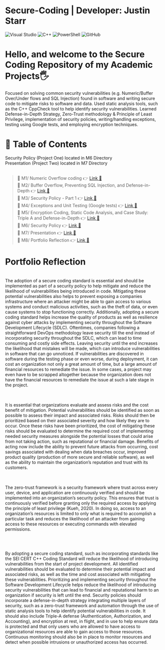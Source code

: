 # Secure-Coding | Developer: Justin Starr

![Visual Studio](https://img.shields.io/badge/Visual%20Studio-5C2D91.svg?style=for-the-badge&logo=visual-studio&logoColor=white)
![C++](https://img.shields.io/badge/c++-%2300599C.svg?style=for-the-badge&logo=c%2B%2B&logoColor=white)
![PowerShell](https://img.shields.io/badge/PowerShell-%235391FE.svg?style=for-the-badge&logo=powershell&logoColor=white)
![GitHub](https://img.shields.io/badge/github-%23121011.svg?style=for-the-badge&logo=github&logoColor=white)

# Hello, and welcome to the Secure Coding Repository of my Academic Projects🖐️

Focused on solving common security vulnerabilities (e.g. Numeric/Buffer Over/Under flows and SQL Injection) found in software and writing secure code to mitigate risks to software and data. Used static analysis tools, such as the C++ CppCheck tool to help identify security vulnerabilities. Learned Defense-in-Depth Strategy, Zero-Trust methodology & Principle of Least Privilege, implementation of security policies, writing/handling exceptions, testing using Google tests, and employing encryption techniques.

# 📖 Table of Contents

Security Policy (Project One) located in M6 Directory<br>
Presentation (Project Two) located in M7 Directory<br><br>

> 📌 M1/ Numeric Overflow coding 👉 [Link 🔗](https://www.github.com/JustinStarrSNHU/Secure-Coding/tree/main/M1)<br>
📌 M2/ Buffer Overflow, Preventing SQL Injection, and Defense-in-Depth 👉 [Link 🔗](https://www.github.com/JustinStarrSNHU/Secure-Coding/tree/main/M2)<br>
📌 M3/ Security Policy - Part 1 👉 [Link 🔗](https://www.github.com/JustinStarrSNHU/Secure-Coding/tree/main/M3)<br>
📌 M4/ Exceptions and Unit Testing (Google tests) 👉 [Link 🔗](https://www.github.com/JustinStarrSNHU/Secure-Coding/tree/main/M4)<br>
📌 M5/ Encryption Coding, Static Code Analysis, and Case Study: Triple A and Defense-in-Depth 👉 [Link 🔗](https://www.github.com/JustinStarrSNHU/Secure-Coding/tree/main/M5)<br>
📌 M6/ Security Policy 👉 [Link 🔗](https://www.github.com/JustinStarrSNHU/Secure-Coding/tree/main/M6)<br>
📌 M7/ Presentation 👉 [Link 🔗](https://www.github.com/JustinStarrSNHU/Secure-Coding/tree/main/M7)<br>
📌 M8/ Portfolio Reflection 👉 [Link 🔗](https://www.github.com/JustinStarrSNHU/Secure-Coding/tree/main/M8)<br>

# Portfolio Reflection <br>
<br>
	The adoption of a secure coding standard is essential and should be implemented as part of a security policy to help mitigate and reduce the likelihood of vulnerabilities being introduced in code. Mitigating these potential vulnerabilities also helps to prevent exposing a companies infrastructure where an attacker might be able to gain access to various systems and conduct malicious activities, such as the theft of data, or even cause systems to stop functioning correctly. Additionally, adopting a secure coding standard helps increase the quality of products as well as resilience against cyber attacks by implementing security throughout the Software Development Lifecycle (SDLC). Oftentimes, companies following a straightforward DevOps methodology leave security till the end instead of incorporating security throughout the SDLC, which can lead to time consuming and costly side effects. Leaving security until the end increases the likelihood that mistakes will be made, which can introduce vulnerabilities in software that can go unnoticed. If vulnerabilities are discovered in software during the testing phase or even worse, during deployment, it can cost an organization not only a great amount of time, but a large amount of financial resources to remediate the issue. In some cases, a project may even have to be scrapped altogether because the organization does not have the financial resources to remediate the issue at such a late stage in the project. 

 <br> <br> 
	It is essential that organizations evaluate and assess risks and the cost benefit of mitigation. Potential vulnerabilities should be identified as soon as possible to assess their impact and associated risks. Risks should then be prioritized based on their associated severity and how likely they are to occur. Once these risks have been prioritized, the cost of mitigating these risks should be evaluated to determine the required cost of implementing needed security measures alongside the potential losses that could arise from not taking action, such as reputational or financial damage. Benefits of acting now include the ability to prevent future attacks from occurring, cost savings associated with dealing when data breaches occur, improved product quality (production of more secure and reliable software), as well as the ability to maintain the organization’s reputation and trust with its customers. 

 <br><br>
	The zero-trust framework is a security framework where trust across every user, device, and application are continuously verified and should be implemented into an organization’s security policy. This ensures that trust is continuously verified before granting only the required access by applying the principle of least privilege (Kueh, 2020). In doing so, access to an organization’s resources is limited to only what is required to accomplish a particular task and reduces the likelihood of an attacker from gaining access to these resources or executing commands with elevated permissions. 

 <br><br>
 
By adopting a secure coding standard, such as incorporating standards like the SEI CERT C++ Coding Standard will reduce the likelihood of introducing vulnerabilities from the start of project development. All identified vulnerabilities should be evaluated to determine their potential impact and associated risks, as well as the time and cost associated with mitigating these vulnerabilities. Prioritizing and implementing security throughout the Software Development Lifecycle helps reduce the likelihood of introducing security vulnerabilities that can lead to financial and reputational harm to an organization if security is left until the end. Security policies should incorporate a defense-in-depth strategy integrating multiple layers of security, such as a zero-trust framework and automation through the use of static analysis tools to help identify potential vulnerabilities in code. It should also include Triple-A defense (Authentication, Authorization, and Accounting), and encryption at rest, in flight, and in use to help ensure data is protected and that only users who are allowed to have access to organizational resources are able to gain access to those resources. Continuous monitoring should also be in place to monitor resources and detect when possible intrusions or unauthorized access has occurred.
